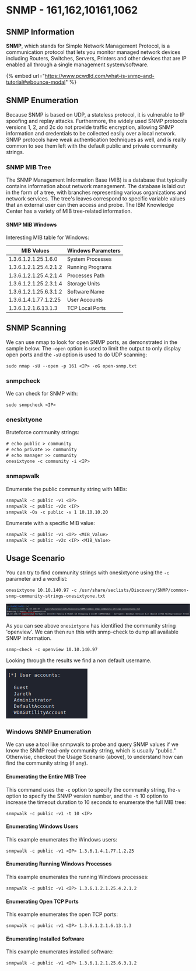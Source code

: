 # SNMP - 161,162,10161,1062

## SNMP Information

**SNMP**, which stands for Simple Network Management Protocol, is a communication protocol that lets you monitor managed network devices including Routers, Switches, Servers, Printers and other devices that are IP enabled all through a single management system/software.

{% embed url="https://www.pcwdld.com/what-is-snmp-and-tutorial#wbounce-modal" %}

## SNMP Enumeration

Because SNMP is based on UDP, a stateless protocol, it is vulnerable to IP spoofing and replay attacks. Furthermore, the widely used SNMP protocols versions 1, 2, and 2c do not provide traffic encryption, allowing SNMP information and credentials to be collected easily over a local network. SNMP protocols have weak authentication techniques as well, and is really common to see them left with the default public and private community strings.

### SNMP MIB Tree

The SNMP Management Information Base (MIB) is a database that typically contains information about network management. The database is laid out in the form of a tree, with branches representing various organizations and network services. The tree's leaves correspond to specific variable values that an external user can then access and probe. The IBM Knowledge Center has a variety of MIB tree-related information.

#### SNMP MIB Windows

Interesting MIB table for Windows:

| MIB Values             | Windows Parameters |
| ---------------------- | ------------------ |
| 1.3.6.1.2.1.25.1.6.0   | System Processes   |
| 1.3.6.1.2.1.25.4.2.1.2 | Running Programs   |
| 1.3.6.1.2.1.25.4.2.1.4 | Processes Path     |
| 1.3.6.1.2.1.25.2.3.1.4 | Storage Units      |
| 1.3.6.1.2.1.25.6.3.1.2 | Software Name      |
| 1.3.6.1.4.1.77.1.2.25  | User Accounts      |
| 1.3.6.1.2.1.6.13.1.3   | TCP Local Ports    |

## SNMP Scanning

We can use nmap to look for open SNMP ports, as demonstrated in the sample below. The `—open` option is used to limit the output to only display open ports and the `-sU` option is used to do UDP scanning:

```
sudo nmap -sU --open -p 161 <IP> -oG open-snmp.txt
```

### snmpcheck

We can check for SNMP with:

```
sudo snmpcheck <IP>
```

### onesixtyone

Bruteforce community strings:

```
# echo public > community
# echo private >> community
# echo manager >> community
onesixtyone -c community -i <IP>
```

### snmapwalk

Enumerate the public community string with MIBs:

```
snmpwalk -c public -v1 <IP>
snmpwalk -c public -v2c <IP>
snmpwalk -Os -c public -v 1 10.10.10.20
```

Enumerate with a specific MIB value:

```
snmpwalk -c public -v1 <IP> <MIB_Value>
snmpwalk -c public -v2c <IP> <MIB_Value>
```

## Usage Scenario

You can try to find community strings with onesixtyone using the `-c` parameter and a wordlist:

```
onesixtyone 10.10.140.97 -c /usr/share/seclists/Discovery/SNMP/common-snmp-community-strings-onesixtyone.txt
```

![](../.gitbook/assets/onesixtyone-community-string-enumeration.png)

As you can see above `onesixtyone` has identified the community string 'openview'. We can then run this with snmp-check to dump all available SNMP information.

```
snmp-check -c openview 10.10.140.97
```

Looking through the results we find a non default username.

![](../.gitbook/assets/snmp-check-example.png)

### Windows SNMP Enumeration

We can use a tool like snmpwalk to probe and query SNMP values if we know the SNMP read-only community string, which is usually "public." Otherwise, checkout the Usage Scenario (above), to understand how can find the community string (if any).

#### Enumerating the Entire MIB Tree

This command uses the `-c` option to specify the community string, the`-v` option to specify the SNMP version number, and the `-t` 10 option to increase the timeout duration to 10 seconds to enumerate the full MIB tree:

```
snmpwalk -c public -v1 -t 10 <IP>
```

#### Enumerating Windows Users

This example enumerates the Windows users:

```
snmpwalk -c public -v1 <IP> 1.3.6.1.4.1.77.1.2.25
```

#### Enumerating Running Windows Processes

This example enumerates the running Windows processes:

```
snmpwalk -c public -v1 <IP> 1.3.6.1.2.1.25.4.2.1.2
```

#### Enumerating Open TCP Ports

This example enumerates the open TCP ports:

```
snmpwalk -c public -v1 <IP> 1.3.6.1.2.1.6.13.1.3
```

#### Enumerating Installed Software

This example enumerates installed software:

```
snmpwalk -c public -v1 <IP> 1.3.6.1.2.1.25.6.3.1.2
```
